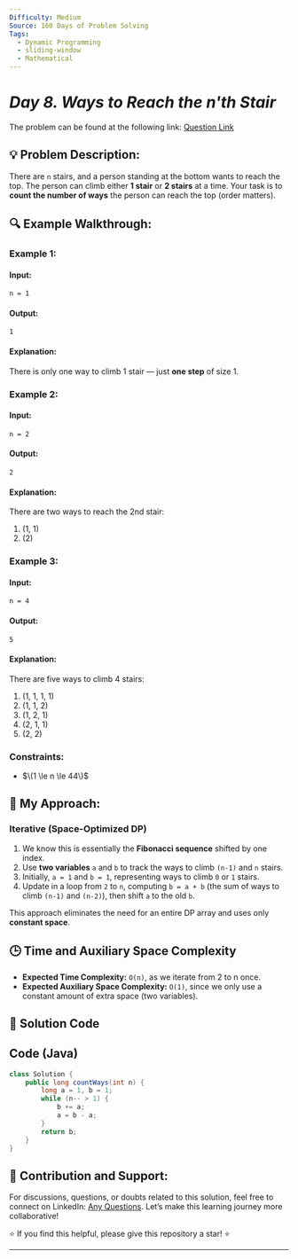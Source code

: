 ```yaml
---
Difficulty: Medium  
Source: 160 Days of Problem Solving  
Tags:
  - Dynamic Programming
  - sliding-window
  - Mathematical
---
```


#  _Day 8. Ways to Reach the n'th Stair_ 


The problem can be found at the following link: [Question Link](https://www.geeksforgeeks.org/batch/gfg-160-problems/track/dynamic-programming-gfg-160/problem/count-ways-to-reach-the-nth-stair-1587115620)  

## 💡 **Problem Description:**

There are `n` stairs, and a person standing at the bottom wants to reach the top. The person can climb either **1 stair** or **2 stairs** at a time. Your task is to **count the number of ways** the person can reach the top (order matters).  

## 🔍 **Example Walkthrough:**

### **Example 1:**  

#### **Input:**  
```
n = 1
```
#### **Output:**  
```
1
```

#### **Explanation:**  
There is only one way to climb 1 stair — just **one step** of size 1.  


### **Example 2:**  

#### **Input:**  
```
n = 2
```
#### **Output:**  
```
2
```

#### **Explanation:**  
There are two ways to reach the 2nd stair:  
1. (1, 1)  
2. (2)  


### **Example 3:**  

#### **Input:**  
```
n = 4
```
#### **Output:**  
```
5
```

#### **Explanation:**  
There are five ways to climb 4 stairs:  
1. (1, 1, 1, 1)  
2. (1, 1, 2)  
3. (1, 2, 1)  
4. (2, 1, 1)  
5. (2, 2)  


### **Constraints:**  
- $\(1 \le n \le 44\)$  

  

## 🎯 **My Approach:**

### **Iterative (Space-Optimized DP)**
1. We know this is essentially the **Fibonacci sequence** shifted by one index.  
2. Use **two variables** `a` and `b` to track the ways to climb `(n-1)` and `n` stairs.  
3. Initially, `a = 1` and `b = 1`, representing ways to climb `0` or `1` stairs.  
4. Update in a loop from `2` to `n`, computing `b = a + b` (the sum of ways to climb `(n-1)` and `(n-2)`), then shift `a` to the old `b`.  

This approach eliminates the need for an entire DP array and uses only **constant space**.  

  

## 🕒 **Time and Auxiliary Space Complexity** 

- **Expected Time Complexity:** `O(n)`, as we iterate from 2 to n once.  
- **Expected Auxiliary Space Complexity:** `O(1)`, since we only use a constant amount of extra space (two variables).  

  
## 📝 **Solution Code**

## **Code (Java)**
```java
class Solution {
    public long countWays(int n) {
        long a = 1, b = 1;
        while (n-- > 1) {
            b += a;
            a = b - a;
        }
        return b;
    }
}
```
## 🎯 **Contribution and Support:**

For discussions, questions, or doubts related to this solution, feel free to connect on LinkedIn: [Any Questions](https://). Let’s make this learning journey more collaborative!

⭐ If you find this helpful, please give this repository a star! ⭐

---
